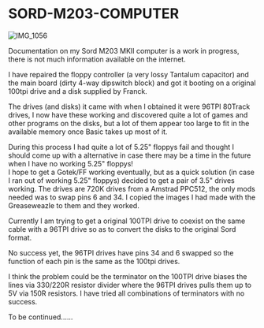 # SORD-M203-COMPUTER
![IMG_1056](https://github.com/user-attachments/assets/09d2c19a-47b3-4e2f-865a-1ca16af44a0c)

Documentation on my Sord M203 MKII computer is a work in progress, there is not much information available on the internet.

I have repaired the floppy controller (a very lossy Tantalum capacitor) and the main board (dirty 4-way dipswitch block) and got it booting on a original 100tpi drive and a disk supplied by Franck. 

The drives (and disks)  it came with when I obtained it were 96TPI 80Track drives, 
I now have these working and discovered quite a lot of games and other programs on the disks, but a lot of them appear too large to fit in the available memory once Basic takes up most of it.

During this process I had quite a lot of 5.25" floppys fail and thought I should come up with a alternative in case there may be a time in the future when I have no working 5.25" floppys!  
I hope to get a Gotek/FF working eventually, but as a quick solution (in case I ran out of working 5.25" floppys) decided to get a pair of 3.5" drives working.  The drives are 720K drives from a Amstrad PPC512, the only mods needed was to swap pins 6 and 34. I copied the images I had made with the Greaseweazle to them and they worked.

Currently I am trying to get a original 100TPI drive to coexist on the same cable with a 96TPI drive so as to convert the disks to the original Sord format.

No success yet, the 96TPI drives have pins 34 and 6 swapped so the function of each pin is the same as the 100tpi drives.

I think the problem could be the terminator on the 100TPI drive biases the lines via 330/220R resistor divider where the 96TPI drives pulls them up to 5V via 150R resistors. I have tried all combinations of terminators with no success.

To be continued......
